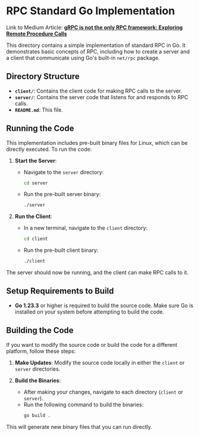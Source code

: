 # RPC Standard Go Implementation

Link to Medium Article: [**gRPC is not the only RPC framework: Exploring Remote Procedure Calls**](https://medium.com/@aman-saraiya/grpc-is-not-the-only-rpc-framework-exploring-remote-procedure-calls-1ba90f9adb0c)

This directory contains a simple implementation of standard RPC in Go. It demonstrates basic concepts of RPC, including how to create a server and a client that communicate using Go's built-in `net/rpc` package.

## Directory Structure

- **`client/`**: Contains the client code for making RPC calls to the server.
- **`server/`**: Contains the server code that listens for and responds to RPC calls.
- **`README.md`**: This file.

## Running the Code

This implementation includes pre-built binary files for Linux, which can be directly executed. To run the code:

1. **Start the Server**:

   - Navigate to the `server` directory:
     ```bash
     cd server
     ```
   - Run the pre-built server binary:
     ```bash
     ./server
     ```

2. **Run the Client**:
   - In a new terminal, navigate to the `client` directory:
     ```bash
     cd client
     ```
   - Run the pre-built client binary:
     ```bash
     ./client
     ```

The server should now be running, and the client can make RPC calls to it.

## Setup Requirements to Build

- **Go 1.23.3** or higher is required to build the source code. Make sure Go is installed on your system before attempting to build the code.

## Building the Code

If you want to modify the source code or build the code for a different platform, follow these steps:

1. **Make Updates**: Modify the source code locally in either the `client` or `server` directories.

2. **Build the Binaries**:
   - After making your changes, navigate to each directory (`client` or `server`).
   - Run the following command to build the binaries:
     ```bash
     go build .
     ```

This will generate new binary files that you can run directly.
